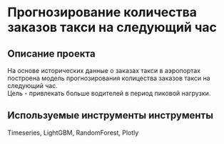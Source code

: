 # Прогнозирование количества заказов такси на следующий час

## Описание проекта 
На основе исторических данные о заказах такси в аэропортах построена модель прогнозирования колицества заказов такси на следующий час.  
Цель - привлекать больше водителей в период пиковой нагрузки.

## Используемые инструменты инструменты
Timeseries, LightGBM, RandomForest, Plotly

